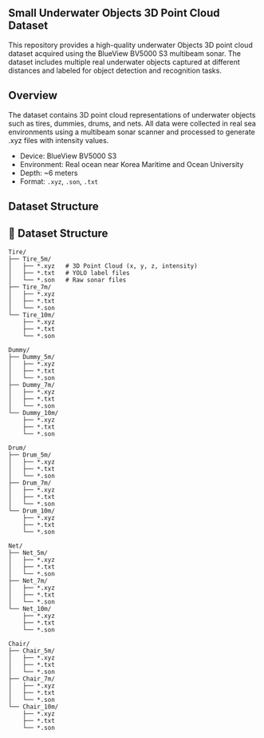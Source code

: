 ## Small Underwater Objects 3D Point Cloud Dataset
This repository provides a high-quality underwater Objects 3D point cloud dataset acquired using the BlueView BV5000 S3 multibeam sonar. The dataset includes multiple real underwater objects captured at different distances and labeled for object detection and recognition tasks.

## Overview
The dataset contains 3D point cloud representations of underwater objects such as tires, dummies, drums, and nets. All data were collected in real sea environments using a multibeam sonar scanner and processed to generate .xyz files with intensity values.

- Device: BlueView BV5000 S3
- Environment: Real ocean near Korea Maritime and Ocean University
- Depth: ~6 meters
- Format: `.xyz`, `.son`, `.txt`

## Dataset Structure
## 📁 Dataset Structure
```
Tire/
├── Tire_5m/
│   ├── *.xyz   # 3D Point Cloud (x, y, z, intensity)
│   ├── *.txt   # YOLO label files
│   └── *.son   # Raw sonar files
├── Tire_7m/
│   ├── *.xyz
│   ├── *.txt
│   └── *.son
└── Tire_10m/
    ├── *.xyz
    ├── *.txt
    └── *.son

Dummy/
├── Dummy_5m/
│   ├── *.xyz
│   ├── *.txt
│   └── *.son
├── Dummy_7m/
│   ├── *.xyz
│   ├── *.txt
│   └── *.son
└── Dummy_10m/
    ├── *.xyz
    ├── *.txt
    └── *.son

Drum/
├── Drum_5m/
│   ├── *.xyz
│   ├── *.txt
│   └── *.son
├── Drum_7m/
│   ├── *.xyz
│   ├── *.txt
│   └── *.son
└── Drum_10m/
    ├── *.xyz
    ├── *.txt
    └── *.son

Net/
├── Net_5m/
│   ├── *.xyz
│   ├── *.txt
│   └── *.son
├── Net_7m/
│   ├── *.xyz
│   ├── *.txt
│   └── *.son
└── Net_10m/
    ├── *.xyz
    ├── *.txt
    └── *.son

Chair/
├── Chair_5m/
│   ├── *.xyz
│   ├── *.txt
│   └── *.son
├── Chair_7m/
│   ├── *.xyz
│   ├── *.txt
│   └── *.son
└── Chair_10m/
    ├── *.xyz
    ├── *.txt
    └── *.son
```
